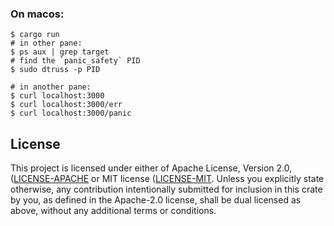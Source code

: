 ### On macos:

```
$ cargo run
# in other pane:
$ ps aux | grep target
# find the `panic_safety` PID
$ sudo dtruss -p PID

# in another pane:
$ curl localhost:3000
$ curl localhost:3000/err
$ curl localhost:3000/panic
```


## License
This project is licensed under either of Apache License, Version 2.0, 
([LICENSE-APACHE](LICENSE-APACHE) or MIT license ([LICENSE-MIT](LICENSE-MIT).
Unless you explicitly state otherwise, any contribution intentionally submitted 
for inclusion in this crate by you, as defined in the Apache-2.0 license, 
shall be dual licensed as above, without any additional terms or conditions.

